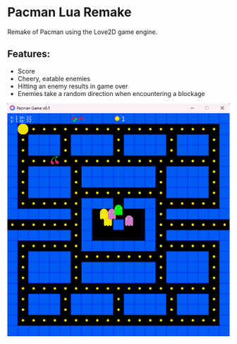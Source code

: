 # Pacman Lua Remake
Remake of Pacman using the Love2D game engine.

## Features:
* Score
* Cheery, eatable enemies
* Hitting an enemy results in game over
* Enemies take a random direction when encountering a blockage

![Pacman Gif](/screenshots/pacman.gif)
